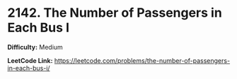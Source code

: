 # 2142. The Number of Passengers in Each Bus I

**Difficulty:** Medium

**LeetCode Link:** https://leetcode.com/problems/the-number-of-passengers-in-each-bus-i/

